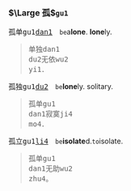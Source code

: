 ### $\Large 孤$`gu1`

孤单<tt>gu1[dan1]()</tt>　`be`a**lone**. **lone**ly.   
>单独<kbd>dan1<br>du2</kbd>无依<kbd>wu2<br>yi1</kbd>．

孤独<tt>gu1[du2]()</tt>　`be`**lone**ly. solitary.   
>孤单<kbd>gu1<br>dan1</kbd>寂寞<kbd>ji4<br>mo4</kbd>．

孤立<tt>gu1[li4]()</tt>　`be`**isolate**d.`to`isolate.
>孤单<kbd>gu1<br>dan1</kbd>无助<kbd>wu2<br>zhu4</kbd>。
